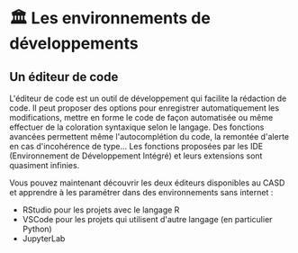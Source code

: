 # 🏛 Les environnements de développements

## Un éditeur de code

L'éditeur de code est un outil de développement qui facilite la rédaction de code. Il peut proposer des options pour enregistrer automatiquement les modifications, mettre en forme le code de façon automatisée ou même effectuer de la coloration syntaxique selon le langage. Des fonctions avancées permettent même l'autocomplétion du code, la remontée d'alerte en cas d'incohérence de type… Les fonctions proposées par les IDE (Environnement de Développement Intégré) et leurs extensions sont quasiment infinies.

Vous pouvez maintenant découvrir les deux éditeurs disponibles au CASD et apprendre à les paramétrer dans des environnements sans internet  :&#x20;

* RStudio pour les projets avec le langage R
* VSCode pour les projets qui utilisent d'autre langage (en particulier Python)
* JupyterLab



